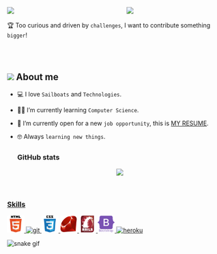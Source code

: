 <img align="left" width="280" src="https://res.cloudinary.com/umarck/image/upload/v1663087311/giphy_nrnnxx.gif">

<img src="https://res.cloudinary.com/umarck/image/upload/v1663089085/hello_iaxqse.gif" width="20%">


:trophy: Too curious and driven by `challenges`, I want to contribute something `bigger`!

<br />
<br />


## <picture> <img src = "https://res.cloudinary.com/umarck/image/upload/v1663091169/about_me_ah0kjn.gif" width = 50px>  </picture> About me

- :computer: I love `Sailboats` and `Technologies`.
- :student: I’m currently learning `Computer Science`.
- :thinking: I’m currently open for a new `job opportunity`, this is [MY RESUME](https).
- :nerd_face: Always `learning new things`.

  ##
  <h3 align="left">GitHub stats</h3>
  <div align="center">
  <a href="https://github.com/uumarck">
  <img height="180em" src="https://github-readme-stats.vercel.app/api?username=uumarck&show_icons=true&theme=outrun&include_all_commits=true&count_private=true"/>
  
</div>
<br />

<h3 align="left">Skills</h3>
<p align="left">  <a href="https://www.w3.org/html/" target="_blank" rel="noreferrer"> <img src="https://raw.githubusercontent.com/devicons/devicon/master/icons/html5/html5-original-wordmark.svg" alt="html5" width="40" height="40"/> </a> <a href="https://git-scm.com/" target="_blank" rel="noreferrer"> <img src="https://www.vectorlogo.zone/logos/git-scm/git-scm-icon.svg" alt="git" width="40" height="40"/> </a> <a href="https://www.w3schools.com/css/" target="_blank" rel="noreferrer"> <img src="https://raw.githubusercontent.com/devicons/devicon/master/icons/css3/css3-original-wordmark.svg" alt="css3" width="40" height="40"/> </a> <a href="https://www.ruby-lang.org/en/" target="_blank" rel="noreferrer"> <img src="https://raw.githubusercontent.com/devicons/devicon/master/icons/ruby/ruby-original.svg" alt="ruby" width="40" height="40"/> </a> <a href="https://rubyonrails.org" target="_blank" rel="noreferrer"> <img src="https://raw.githubusercontent.com/devicons/devicon/master/icons/rails/rails-original-wordmark.svg" alt="rails" width="40" height="40"/> </a> <a href="https://getbootstrap.com" target="_blank" rel="noreferrer"> <img src="https://raw.githubusercontent.com/devicons/devicon/master/icons/bootstrap/bootstrap-plain-wordmark.svg" alt="bootstrap" width="40" height="40"/> </a> <a href="https://heroku.com" target="_blank" rel="noreferrer"> <img src="https://www.vectorlogo.zone/logos/heroku/heroku-icon.svg" alt="heroku" width="40" height="40"/> </a></p>
  
  ![snake gif](https://github.com/uumarck/uumarck/blob/output/github-contribution-grid-snake.svg)
